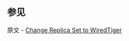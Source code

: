 ## 参见

原文 - [Change Replica Set to WiredTiger]( https://docs.mongodb.com/manual/tutorial/change-replica-set-wiredtiger/ )


